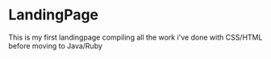 # LandingPage
This is my first landingpage compiling all the work i've done with CSS/HTML before moving to Java/Ruby 